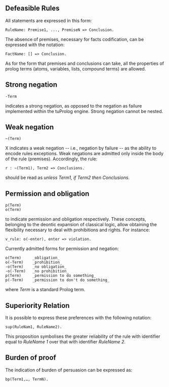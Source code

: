 ---
---

## Defeasible Rules
All statements are expressed in this form:

    RuleName: Premise1, ..., PremiseN => Conclusion.


The absence of premises, necessary for facts codification, can be expressed with the notation:

    FactName: [] => Conclusion.


As for the form that premises and conclusions can take, all the properties of prolog terms (atoms, variables, lists, compound terms) are allowed.


## Strong negation

    -Term

indicates a strong negation, as opposed to the negation as failure implemented within the tuProlog engine. Strong negation cannot be nested.

## Weak negation

    ~(Term)

X indicates a weak negation -- i.e., negation by failure -- as the ability to encode rules exceptions. 
Weak negations are admitted only inside the body of the rule (premises). Accordingly, the rule:

    r : ~(Term1), Term2 => Conclusions.

should be read as _unless Term1, if Term2 then Conclusions_.


## Permission and obligation

    p(Term)
    o(Term)

to indicate permission and obligation respectively. These concepts, belonging to the deontic expansion of classical logic, allow obtaining the flexibility necessary to deal with prohibitions and rights. For instance:

    v_rule: o(-enter), enter => violation.

Currently admitted forms for permission and negation:

    o(Term)     _obligation_
    o(-Term)    _prohibition_
    -o(Term)    _no obligation_
    -o(-Term)   _no prohibition_
    p(Term)     _permission to do something_
    p(-Term)    _permission to don't do something_

where _Term_ is a standard Prolog term.

## Superiority Relation

It is possible to express these preferences with the following notation:


    sup(RuleNam1, RuleName2).


This proposition symbolises the greater reliability of the rule with identifier equal to _RuleName 1_ over that with identifier _RuleName 2_.

## Burden of proof

The indication of burden of persuasion can be expressed as:

    bp(Term1,…, TermN).


